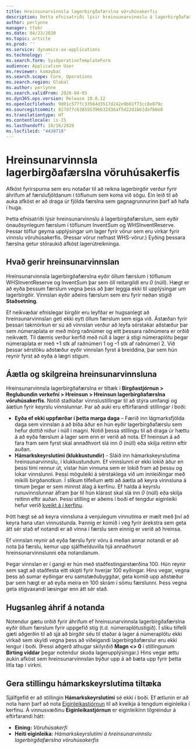 ```yaml
---
title: Hreinsunarvinnsla lagerbirgðafærslna vöruhúsakerfis
description: Þetta efnisatriði lýsir hreinsunarvinnslu á lagerbirgðafærslum, sem eykur afköst kerfisins með því að auðkenna og eyða tengdum en ónauðsynlegum færslum.
author: perlynne
manager: tfehr
ms.date: 04/23/2020
ms.topic: article
ms.prod: ''
ms.service: dynamics-ax-applications
ms.technology: ''
ms.search.form: SysOperationTemplateForm
audience: Application User
ms.reviewer: kamaybac
ms.search.scope: Core, Operations
ms.search.region: Global
ms.author: perlynne
ms.search.validFrom: 2020-04-03
ms.dyn365.ops.version: Release 10.0.12
ms.openlocfilehash: 9d01c577fc33564d3517d242e9b01f73cc8e079c
ms.sourcegitcommit: 827d77c638555396b32d36af5d22d1b61dafb0e8
ms.translationtype: HT
ms.contentlocale: is-IS
ms.lasthandoff: 10/16/2020
ms.locfileid: "4430718"
---
```

# <a name="warehouse-management-on-hand-entries-cleanup-job"></a>Hreinsunarvinnsla lagerbirgðafærslna vöruhúsakerfis

Afköst fyrirspurna sem eru notaðar til að reikna lagerbirgðir verður fyrir áhrifum af færslufjöldanum í töflunum sem koma við sögu. Ein leið til að auka afköst er að draga úr fjölda færslna sem gagnagrunnurinn þarf að hafa í huga.

Þetta efnisatriði lýsir hreinsunarvinnslu á lagerbirgðafærslum, sem eyðir ónauðsynlegum færslum í töflunum InventSum og WHSInventReserve. Þessar töflur geyma upplýsingar um lager fyrir vörur sem eru virkar fyrir vinnslu vöruhúsakerfis. (Þessar vörur nefnast WHS-vörur.) Eyðing þessara færslna getur stóraukið afköst lagerútreikninga.

## <a name="what-the-cleanup-job-does"></a>Hvað gerir hreinsunarvinnslan

Hreinsunarvinnsla lagerbirgðafærslna eyðir öllum færslum í töflunum WHSInventReserve og InventSum þar sem öll reitargildi eru *0* (núll). Hægt er að eyða þessum færslum vegna þess að þær leggja ekki til upplýsingar um lagerbirgðir. Vinnslan eyðir aðeins færslum sem eru fyrir neðan stigið **Staðsetning**.

Ef neikvæðar efnislegar birgðir eru leyfðar er hugsanlegt að hreinsunarvinnslan geti ekki eytt öllum færslum sem eiga við. Ástæðan fyrir þessari takmörkun er sú að vinnslan verður að leyfa sérstakar aðstæður þar sem númeraplata er með mörg raðnúmer og eitt þessara raðnúmera er orðið neikvætt. Til dæmis verður kerfið með núll á lager á stigi númeraplötu þegar númeraplata er með +1 stk af raðnúmeri 1 og –1 stk af raðnúmeri 2. Við þessar sérstöku aðstæður eyðir vinnslan fyrst á breiddina, þar sem hún reynir fyrst að eyða á lægri stigum.

## <a name="schedule-and-configure-the-cleanup-job"></a>Áætla og skilgreina hreinsunarvinnsluna

Hreinsunarvinnsla lagerbirgðafærslna er tiltæk í **Birgðastjórnun \> Reglubundin verkefni \> Hreinsun \> Hreinsun lagerbirgðafærslna vöruhúsakerfis**. Notið staðlaðar vinnslustillingar til að stýra umfangi og áætlun fyrir keyrslu vinnslunnar. Þar að auki eru eftirfarandi stillingar í boði:

- **Eyða ef ekki uppfærðar í þetta marga daga** – Færið inn lágmarksfjölda daga sem vinnslan á að bíða áður en hún eyðir lagerbirgðafærslu sem hefur dottið niður í núll í magni. Notið þessa stillingu til að draga úr hættu á að eyða færslum á lager sem enn er verið að nota. Ef hreinsun á að fara fram sem fyrst skal annaðhvort slá inn *0* (núll) eða skilja reitinn eftir auðan.
- **Hámarkskeyrslutími (klukkustundir)** - Sláið inn hámarkskeyrslutíma hreinsunarvinnslu, í klukkustundum. Ef vinnslunni er ekki lokið áður en þessi tími rennur út, vistar hún vinnuna sem er lokið fram að þessu og lokar vinnslunni. Þessi möguleiki á sérstaklega við um innleiðingar með mikilli birgðanotkun. Í slíkum tilfellum ætti að áætla að keyra vinnsluna á tímum þegar er sem minnst álag á kerfinu. Ef halda á keyrslu runuvinnslunnar áfram þar til hún klárast skal slá inn *0* (núll) eða skilja reitinn eftir auðan. Þessi stilling er aðeins í boði ef tengdur eiginleiki hefur verið [kveikt á í kerfinu](#max-execution-time).

Þótt hægt sé að keyra vinnsluna á venjulegum vinnutíma er mælt með því að keyra hana utan vinnustunda. Þannig er komið í veg fyrir árekstra sem geta átt sér stað ef notandi er að vinna í færslu sem einnig er verið að hreinsa.

Ef vinnslan reynir að eyða færslu fyrir vöru á meðan annar notandi er að nota þá færslu, kemur upp sjálfhelduvilla hjá annaðhvort hreinsunarvinnslunni eða notandanum.

Þegar vinnslan er í gangi er hún með staðfestingarstærðina 100. Hún reynir sem sagt að staðfesta eitt skipti fyrir hverjar 100 eyðingar. Hins vegar, vegna þess að sumar eyðingar eru samstæðubyggðar, geta komið upp aðstæður þar sem hægt er að eyða meira en 100 skrám í sömu færslunni. Þess vegna geta stigvaxandi læsingar enn átt sér stað.

## <a name="possible-user-impact"></a>Hugsanleg áhrif á notanda

Notendur gætu orðið fyrir áhrifum ef hreinsunarvinnsla lagerbirgðafærslna eyðir öllum færslum fyrir uppgefið stig (t.d. númeraplötustigið). Í slíku tilfelli gæti aðgerðin til að sjá að birgðir séu til staðar á lager á númeraplötu ekki virkað sem skyldi vegna þess að viðeigandi lagerbirgðafærslur eru ekki lengur í boði. (Þessi aðgerð athugar skilyrðið **Magn \<\> 0** í stillingunum **Birting víddar** þegar notendur skoða lagerupplýsingar.) Hins vegar ættu aukin afköst sem hreinsunarvinnslan býður upp á að bæta upp fyrir þetta litla tap í virkni.

## <a name="make-the-maximum-execution-time-setting-available"></a><a name="max-execution-time"></a>Gera stillingu hámarkskeyrslutíma tiltæka

Sjálfgefið er að stillingin **Hámarkskeyrslutími** sé ekki í boði. Ef ætlunin er að nota hann þarf að nota [Eiginleikastjórnun](../../fin-ops-core/fin-ops/get-started/feature-management/feature-management-overview.md) til að kveikja á tengdum eiginleika í kerfinu. Á vinnusvæðinu **Eiginleikastjórnun** er eiginleikinn tilgreindur á eftirfarandi hátt:

- **Eining:** *Vöruhúsakerfi*
- **Heiti eiginleika:** *Hámarkskeyrslutími á hreinsunarvinnslu lagerbirgðafærslna vöruhúsakerfis*
